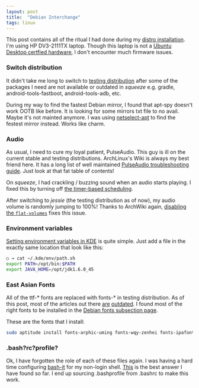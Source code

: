 ```yaml
---
layout: post
title:  "Debian Interchange"
tags: linux
---
```


This post contains all of the ritual I had done during my
[distro installation][prev]. I'm using HP DV3-2111TX laptop.
Though this laptop is not a [Ubuntu Desktop certfied hardware][ubuntu-certified-list],
I don't encounter much firmware issues.

### Switch distribution
It didn't take me long to switch to [testing distribution][testing]
after some of the packages I need are not available or outdated in *squeeze*
e.g. gradle, android-tools-fastboot, android-tools-adb, etc.

During my way to find the fastest Debian mirror,
I found that apt-spy doesn't work OOTB like before. It is
looking for some mirrors txt file to no avail. Maybe it's
not mainted anymore. I was using [netselect-apt][netselect-apt]
to find the festest mirror instead. Works like charm.

### Audio
As usual, I need to cure my loyal patient, PulseAudio. This guy
is ill on the current  stable and testing distributions. ArchLinux's
Wiki is always my best friend here. It has a long list of well
maintained [PulseAudio troubleshooting guide][arch-pulseaudio].
Just look at that fat table of contents!

On *squeeze*, I had crackling / buzzing sound when an audio
starts playing. I fixed this by turning off [the timer-based scheduling][arch-tsched].

After switching to *jessie* (the testing distribution as of now),
my audio volume is randomly jumping to 100%! Thanks to ArchWiki again,
[disabling the `flat-volumes`][arch-jump] fixes this issue.

### Environment variables
[Setting environment variables in KDE][env] is quite simple.
Just add a file in the exactly same location that look like this:

```bash
○ → cat ~/.kde/env/path.sh
export PATH=/opt/bin:$PATH
export JAVA_HOME=/opt/jdk1.6.0_45
```

### East Asian Fonts
All of the ttf-* fonts are replaced with fonts-* in testing distribution.
As of this post, most of the articles out there [are][outdated2]
[outdated][outdated1]. I found most of the right fonts to be installed
in the [Debian fonts subsection page][fonts].

These are the fonts that I install:

```bash
sudo aptitude install fonts-arphic-uming fonts-wqy-zenhei fonts-ipafont-mincho fonts-ipafont-gothic fonts-unfonts-core
```

### .bash?rc?profile?
Ok, I have forgotten the role of each of these files again. I was having
a hard time configuring [bash-it][bash-it] for my non-login shell.
[This][superuser] is the best answer I have found so far. I end up sourcing
.bashprofile from .bashrc to make this work.

[prev]: {{page.previous.url}}
[readerchoice]: http://www.linuxjournal.com/rc2013?page=8
[testing]: http://www.debian.org/releases/testing/
[ubuntu-certified-list]: http://www.ubuntu.com/certification/desktop/make/HP/?page=1&category=Laptop
[netselect-apt]: http://askubuntu.com/questions/39922/how-do-you-select-the-fastest-mirror-from-the-command-line
[outdated1]: https://wiki.debian.org/Fonts#Commonly_Used_Fonts
[outdated2]: http://en.wikipedia.org/wiki/Help%3AMultilingual_support_%28East_Asian%29#Debian-based_GNU.2FLinux
[fonts]: http://packages.debian.org/testing/fonts/
[arch-pulseaudio]: https://wiki.archlinux.org/index.php/PulseAudio
[arch-tsched]: https://wiki.archlinux.org/index.php/PulseAudio#Glitches.2C_skips_or_crackling
[arch-jump]: https://wiki.archlinux.org/index.php/PulseAudio#Clients_alter_master_output_volume_.28aka_volume_jumps_to_100.25_after_running_application.29
[env]: http://userbase.kde.org/Session_Environment_Variables
[bash-it]: https://github.com/revans/bash-it
[superuser]: http://superuser.com/a/183980